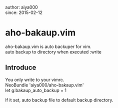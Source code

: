 author: aiya000  
since:  2015-02-12  

# aho-bakaup.vim
aho-bakaup.vim is auto backuper for vim.  
auto backup to directory when executed :write  


## Introduce
You only write to your vimrc.  
    NeoBundle 'aiya000/aho-bakaup.vim'  
    let g:bakaup_auto_backup = 1  

If it set, auto backup file to default backup directory.  

